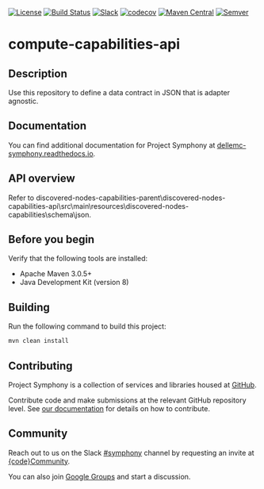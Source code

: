 [![License](https://img.shields.io/badge/License-EPL%201.0-red.svg)](https://opensource.org/licenses/EPL-1.0)
[![Build Status](https://travis-ci.org/dellemc-symphony/compute-capabilities-api.svg?branch=master)](https://travis-ci.org/dellemc-symphony/compute-capabilities-api)
[![Slack](http://community.codedellemc.com/badge.svg)](https://codecommunity.slack.com/messages/symphony)
[![codecov](https://codecov.io/gh/dellemc-symphony/compute-capabilities-api/branch/master/graph/badge.svg)](https://codecov.io/gh/dellemc-symphony/compute-capabilities-api)
[![Maven Central](https://maven-badges.herokuapp.com/maven-central/com.dell.cpsd.capabilities.compute/compute-capabilities-api/badge.svg)](https://maven-badges.herokuapp.com/maven-central/com.dell.cpsd.capabilities.compute/compute-capabilities-api)
[![Semver](http://img.shields.io/SemVer/2.0.0.png)](http://semver.org/spec/v2.0.0.html)

# compute-capabilities-api

## Description
Use this repository to define a data contract in JSON that is adapter agnostic. 

## Documentation
You can find additional documentation for Project Symphony at [dellemc-symphony.readthedocs.io][documentation].
 
## API overview
Refer to discovered-nodes-capabilities-parent\discovered-nodes-capabilities-api\src\main\resources\discovered-nodes-capabilities\schema\json.

## Before you begin
Verify that the following tools are installed:
 
* Apache Maven 3.0.5+
* Java Development Kit (version 8)

## Building
Run the following command to build this project:
```bash
mvn clean install
```

## Contributing
Project Symphony is a collection of services and libraries housed at [GitHub][github].
 
Contribute code and make submissions at the relevant GitHub repository level. See [our documentation][contributing] for details on how to contribute.

## Community
Reach out to us on the Slack [#symphony][slack] channel by requesting an invite at [{code}Community][codecommunity].
 
You can also join [Google Groups][googlegroups] and start a discussion.
 
[slack]: https://codecommunity.slack.com/messages/symphony
[googlegroups]: https://groups.google.com/forum/#!forum/dellemc-symphony
[codecommunity]: http://community.codedellemc.com/
[contributing]: http://dellemc-symphony.readthedocs.io/en/latest/contributingtosymphony.html
[github]: https://github.com/dellemc-symphony
[documentation]: https://dellemc-symphony.readthedocs.io/en/latest/

